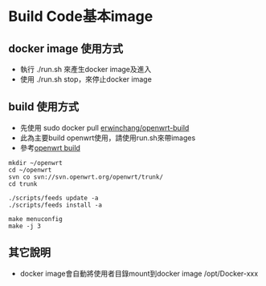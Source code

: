 # Build Code基本image

## docker image 使用方式

- 執行 ./run.sh 來產生docker image及進入
- 使用 ./run.sh stop，來停止docker image


## build 使用方式

- 先使用 sudo docker pull [erwinchang/openwrt-build][1]
- 此為主要build openwrt使用，請使用run.sh來帶images
- 參考[openwrt build][2]

```
mkdir ~/openwrt
cd ~/openwrt
svn co svn://svn.openwrt.org/openwrt/trunk/
cd trunk

./scripts/feeds update -a
./scripts/feeds install -a

make menuconfig
make -j 3
```

## 其它說明

- docker image會自動將使用者目錄mount到docker image /opt/Docker-xxx

 
[1]:https://hub.docker.com/
[2]:http://wiki.openwrt.org/zh-tw/doc/howto/buildroot.exigence

